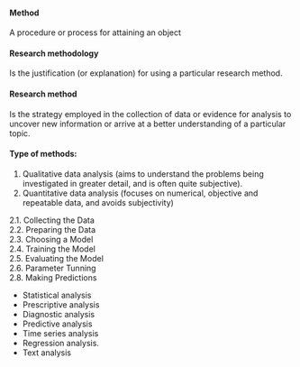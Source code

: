 
#### Method
A procedure or process for attaining an object

#### Research methodology
Is the justification (or explanation) for using a particular research method.

#### Research method
Is the strategy employed in the collection of data or evidence for analysis to uncover new information or arrive at a better understanding of a particular topic.

#### Type of methods:
1. Qualitative data analysis (aims to understand the problems being investigated in greater detail, and is often quite subjective). 
2. Quantitative data analysis (focuses on numerical, objective and repeatable data, and avoids subjectivity) <br/>

2.1. Collecting the Data <br/>
2.2. Preparing the Data <br/>
2.3. Choosing a Model <br/>
2.4. Training the Model <br/>
2.5. Evaluating the Model <br/>
2.6. Parameter Tunning <br/>
2.8. Making Predictions <br/>



- Statistical analysis
- Prescriptive analysis
- Diagnostic analysis
- Predictive analysis
- Time series analysis
- Regression analysis.
- Text analysis
